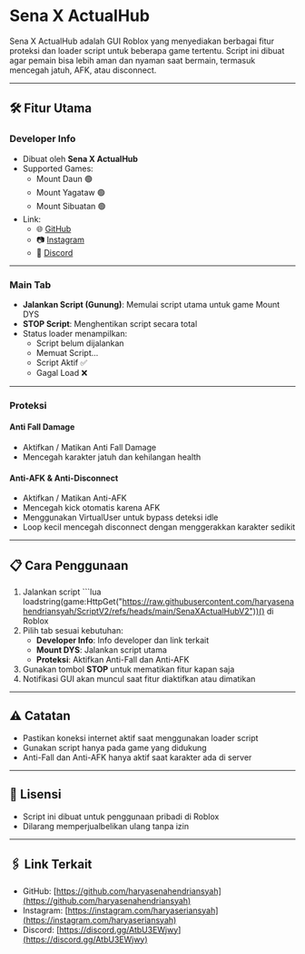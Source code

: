 # Sena X ActualHub

Sena X ActualHub adalah GUI Roblox yang menyediakan berbagai fitur proteksi dan loader script untuk beberapa game tertentu. Script ini dibuat agar pemain bisa lebih aman dan nyaman saat bermain, termasuk mencegah jatuh, AFK, atau disconnect.

---

## 🛠️ Fitur Utama

### Developer Info
- Dibuat oleh **Sena X ActualHub**
- Supported Games:
  - Mount Daun 🟢
  - Mount Yagataw 🟢
  - Mount Sibuatan 🟢
- Link:
  - 🌐 [GitHub](https://github.com/haryasenahendriansyah)
  - 📷 [Instagram](https://instagram.com/haryaseriansyah)
  - 💬 [Discord](https://discord.gg/AtbU3EWjwy)

---

### Main Tab
- **Jalankan Script (Gunung)**: Memulai script utama untuk game Mount DYS
- **STOP Script**: Menghentikan script secara total
- Status loader menampilkan:
  - Script belum dijalankan
  - Memuat Script...
  - Script Aktif ✅
  - Gagal Load ❌

---

### Proteksi
#### Anti Fall Damage
- Aktifkan / Matikan Anti Fall Damage
- Mencegah karakter jatuh dan kehilangan health

#### Anti-AFK & Anti-Disconnect
- Aktifkan / Matikan Anti-AFK
- Mencegah kick otomatis karena AFK
- Menggunakan VirtualUser untuk bypass deteksi idle
- Loop kecil mencegah disconnect dengan menggerakkan karakter sedikit

---

## 📋 Cara Penggunaan
1. Jalankan script ```lua
   loadstring(game:HttpGet("https://raw.githubusercontent.com/haryasenahendriansyah/ScriptV2/refs/heads/main/SenaXActualHubV2"))() di Roblox
2. Pilih tab sesuai kebutuhan:
   - **Developer Info**: Info developer dan link terkait
   - **Mount DYS**: Jalankan script utama
   - **Proteksi**: Aktifkan Anti-Fall dan Anti-AFK
3. Gunakan tombol **STOP** untuk mematikan fitur kapan saja
4. Notifikasi GUI akan muncul saat fitur diaktifkan atau dimatikan

---

## ⚠️ Catatan
- Pastikan koneksi internet aktif saat menggunakan loader script
- Gunakan script hanya pada game yang didukung
- Anti-Fall dan Anti-AFK hanya aktif saat karakter ada di server

---

## 📌 Lisensi
- Script ini dibuat untuk penggunaan pribadi di Roblox
- Dilarang memperjualbelikan ulang tanpa izin

---

## 🖇️ Link Terkait
- GitHub: [https://github.com/haryasenahendriansyah](https://github.com/haryasenahendriansyah)
- Instagram: [https://instagram.com/haryaseriansyah](https://instagram.com/haryaseriansyah)
- Discord: [https://discord.gg/AtbU3EWjwy](https://discord.gg/AtbU3EWjwy)

